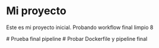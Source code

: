 # Mi proyecto
Este es mi proyecto inicial.
Probando workflow final limpio 8

#   P r u e b a   f i n a l   p i p e l i n e  
 #   P r o b a r   D o c k e r f i l e   y   p i p e l i n e   f i n a l  
 